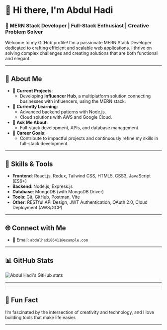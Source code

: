 # 👋 Hi there, I'm Abdul Hadi 

### 🌟 MERN Stack Developer | Full-Stack Enthusiast | Creative Problem Solver

Welcome to my GitHub profile! I'm a passionate MERN Stack Developer dedicated to crafting efficient and scalable web applications. I thrive on solving complex challenges and creating solutions that are both functional and elegant.

---

## 🚀 About Me
- 🔭 **Current Projects**: 
  - Developing **Influencer Hub**, a multiplatform solution connecting businesses with influencers, using the MERN stack.
- 🌱 **Currently Learning**: 
  - Advanced backend patterns with Node.js.
  - Cloud solutions with AWS and Google Cloud.
- 💬 **Ask Me About**: 
  - Full-stack development, APIs, and database management.
- 🎯 **Career Goals**: 
  - Contribute to impactful projects and continuously refine my skills in full-stack development.

---

## 💼 Skills & Tools
- **Frontend**: React.js, Redux, Tailwind CSS, HTML5, CSS3, JavaScript (ES6+)
- **Backend**: Node.js, Express.js
- **Database**: MongoDB (with MongoDB Driver)
- **Tools**: Git, GitHub, Postman, Vite
- **Other**: RESTful API Design, JWT Authentication, OAuth 2.0, Cloud Deployment (AWS/GCP)

---

## 🌐 Connect with Me
- 📧 Email: `abdulhadi86411@example.com`

---

## 📊 GitHub Stats
![Abdul Hadi's GitHub stats](https://github-readme-stats.vercel.app/api?username=AbdulHadi123&show_icons=true&theme=radical)

---




---

## 🌟 Fun Fact
I’m fascinated by the intersection of creativity and technology, and I love building tools that make life easier.

---
